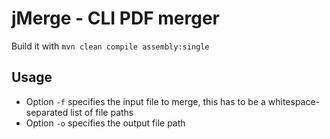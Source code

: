 # jMerge - CLI PDF merger

Build it with `mvn clean compile assembly:single`

## Usage

- Option `-f` specifies the input file to merge, this has to be a whitespace-separated list of file paths
- Option `-o` specifies the output file path